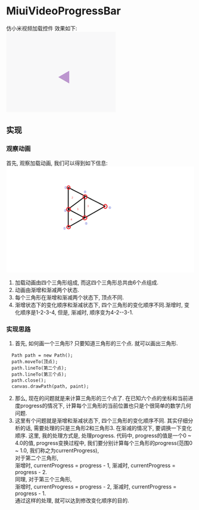# MiuiVideoProgressBar
仿小米视频加载控件
效果如下:  
![](https://raw.githubusercontent.com/houtrry/MiuiVideoProgressBar/master/img/miuiviedo.gif)  

## 实现  
### 观察动画 
首先, 观察加载动画, 我们可以得到如下信息:  
![](https://raw.githubusercontent.com/houtrry/MiuiVideoProgressBar/master/img/%E5%88%86%E8%A7%A3%E5%9B%BE.png)
1. 加载动画由四个三角形组成, 而这四个三角形总共由6个点组成.  
2. 动画由渐增和渐减两个状态.  
3. 每个三角形在渐增和渐减两个状态下, 顶点不同.  
4. 渐增状态下的变化顺序和渐减状态下, 四个三角形的变化顺序不同.渐增时, 变化顺序是1-2-3-4, 但是, 渐减时, 顺序变为4-2--3-1.  

### 实现思路
1. 首先, 如何画一个三角形? 只要知道三角形的三个点. 就可以画出三角形.  
```
  Path path = new Path();  
  path.moveTo(顶点);  
  path.lineTo(第二个点);  
  path.lineTo(第三个点);  
  path.close();  
  canvas.drawPath(path, paint);  
```  
2. 那么, 现在的问题就是来计算三角形的三个点了. 在已知六个点的坐标和当前进度progress的情况下, 计算每个三角形的当前位置也只是个很简单的数学几何问题.  
3. 这里有个问题就是渐增和渐减状态下, 四个三角形的变化顺序不同. 其实仔细分析的话, 需要处理的只是三角形2和三角形3. 在渐减的情况下, 要调换一下变化顺序. 这里, 我的处理方式是, 处理progress. 代码中, progress的值是一个0 ~ 4.0的值, progress变换过程中, 我们要分别计算每个三角形的progress(范围0 ~ 1.0, 我们称之为currentProgress),  
对于第二个三角形,  
渐增时, currentProgress = progress - 1, 渐减时, currentProgress = progress - 2.   
同理, 对于第三个三角形,   
渐增时, currentProgress = progress - 2, 渐减时, currentProgress = progress - 1.  
通过这样的处理, 就可以达到修改变化顺序的目的.
